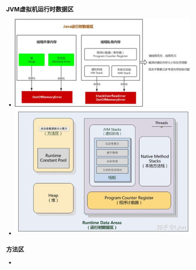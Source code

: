 ### JVM虚拟机运行时数据区
  + ![java-1](https://github.com/flysafely/JAVA/blob/master/Pictures/F36B0C3C-D31B-4BFD-AE1E-E814E4CF03A4.jpeg)
  + ![java-2](https://github.com/flysafely/JAVA/blob/master/Pictures/84FEB020-7D43-4452-BE0A-DCFF9E389F62.jpeg)
### 方法区
  +
